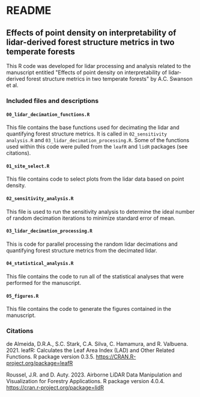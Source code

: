 # README
## Effects of point density on interpretability of lidar-derived forest structure metrics in two temperate forests

This R code was developed for lidar processing and analysis related to the manuscript entitled "Effects of point density on interpretability of lidar-derived forest structure metrics in two temperate forests" by A.C. Swanson et al. 

### Included files and descriptions
#### `00_lidar_decimation_functions.R`
This file contains the base functions used for decimating the lidar and quantifying forest structure metrics. It is called in `02_sensitivity analysis.R` and `03_lidar_decimation_processing.R`. Some of the functions used within this code were pulled from the `leafR` and `lidR` packages (see citations). 

#### `01_site_select.R`
This file contains code to select plots from the lidar data based on point density.

#### `02_sensitivity_analysis.R`
This file is used to run the sensitivity analysis to determine the ideal number of random decimation iterations to minimize standard error of mean.

#### `03_lidar_decimation_processing.R`
This is code for parallel processing the random lidar decimations and quantifying forest structure metrics from the decimated lidar.

#### `04_statistical_analysis.R`
This file contains the code to run all of the statistical analyses that were performed for the manuscript.

#### `05_figures.R`
This file contains the code to generate the figures contained in the manuscript.

### Citations
de Almeida, D.R.A., S.C. Stark, C.A. Silva, C. Hamamura, and R. Valbuena. 2021. leafR: Calculates the Leaf Area Index (LAD) and Other Related Functions. R package version 0.3.5. https://CRAN.R-project.org/package=leafR

Roussel, J.R. and D. Auty. 2023. Airborne LiDAR Data Manipulation and Visualization for Forestry Applications. R package version 4.0.4. https://cran.r-project.org/package=lidR

